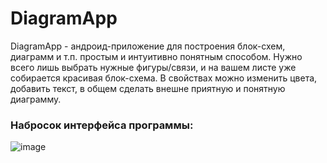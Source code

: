 # DiagramApp
DiagramApp - андроид-приложение для построения блок-схем, диаграмм и т.п. простым и интуитивно понятным способом. Нужно всего лишь выбрать нужные фигуры/связи, и на вашем листе уже собирается красивая блок-схема. В свойствах можно изменить цвета, добавить текст, в общем сделать внешне приятную и понятную диаграмму.


### Набросок интерфейса программы:
![image](https://sun9-3.userapi.com/impg/_5JXUgVddKFRINsraEyjgOI2Gor0IYO3JQcwZg/UnZ-9M8MD68.jpg?size=1280x704&quality=96&sign=918b6af214725e67545bbb548145d312&type=album)
